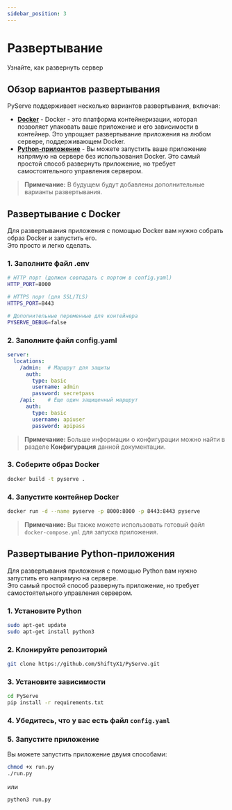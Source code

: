```yaml
---
sidebar_position: 3
---
```


# Развертывание

Узнайте, как развернуть сервер

## Обзор вариантов развертывания

PyServe поддерживает несколько вариантов развертывания, включая:

- **[Docker](https://www.docker.com/)** - Docker - это платформа контейнеризации, которая позволяет упаковать ваше приложение и его зависимости в контейнер. Это упрощает развертывание приложения на любом сервере, поддерживающем Docker.
- **[Python-приложение](https://www.python.org/)** - Вы можете запустить ваше приложение напрямую на сервере без использования Docker. Это самый простой способ развернуть приложение, но требует самостоятельного управления сервером.

> **Примечание:** В будущем будут добавлены дополнительные варианты развертывания.

## Развертывание с Docker

Для развертывания приложения с помощью Docker вам нужно собрать образ Docker и запустить его.  
Это просто и легко сделать.

### 1. Заполните файл .env

```bash
# HTTP порт (должен совпадать с портом в config.yaml)
HTTP_PORT=8000

# HTTPS порт (для SSL/TLS)
HTTPS_PORT=8443

# Дополнительные переменные для контейнера
PYSERVE_DEBUG=false
```

### 2. Заполните файл config.yaml

```yaml
server:
  locations:
    /admin:  # Маршрут для защиты
      auth:
        type: basic
        username: admin
        password: secretpass
    /api:    # Еще один защищенный маршрут
      auth:
        type: basic
        username: apiuser
        password: apipass
```

> **Примечание:** Больше информации о конфигурации можно найти в разделе **Конфигурация** данной документации.

### 3. Соберите образ Docker

```bash
docker build -t pyserve .
```

### 4. Запустите контейнер Docker

```bash
docker run -d --name pyserve -p 8000:8000 -p 8443:8443 pyserve
```

> **Примечание:** Вы также можете использовать готовый файл `docker-compose.yml` для запуска приложения.

## Развертывание Python-приложения

Для развертывания приложения с помощью Python вам нужно запустить его напрямую на сервере.  
Это самый простой способ развернуть приложение, но требует самостоятельного управления сервером.

### 1. Установите Python

```bash
sudo apt-get update
sudo apt-get install python3
```

### 2. Клонируйте репозиторий

```bash
git clone https://github.com/ShiftyX1/PyServe.git
```

### 3. Установите зависимости

```bash
cd PyServe
pip install -r requirements.txt
```

### 4. Убедитесь, что у вас есть файл `config.yaml`

### 5. Запустите приложение

Вы можете запустить приложение двумя способами:

```bash
chmod +x run.py
./run.py
```

или

```bash
python3 run.py
```